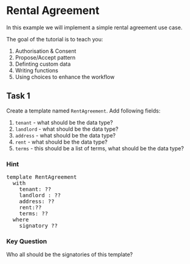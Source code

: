 # Rental Agreement

In this example we will implement a simple rental agreement use case. 

The goal of the tutorial is to teach you:
1. Authorisation & Consent
2. Propose/Accept pattern
3. Definting custom data
4. Writing functions
5. Using choices to enhance the workflow

## Task 1

Create a template named `RentAgreement`.
Add following fields:
1. `tenant` - what should be the data type?
2. `landlord` - what should be the data type?
3. `address` - what should be the data type?
4. `rent` - what should be the data type?
5. `terms` - this should be a list of terms, what should be the data type?

### Hint
<pre class="file" data-filename="daml/Excercise.daml">
template RentAgreement
  with
    tenant: ??
    landlord : ??
    address: ??
    rent:??
    terms: ??
  where
    signatory ??    
</pre>

### Key Question
Who all should be the signatories of this template?